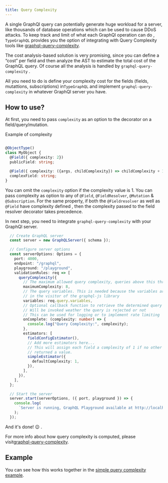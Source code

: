 ```yaml
---
title: Query Complexity
---
```

A single GraphQl query can potentially generate huge workload for a server, like thousands of database operations which can be used to cause DDoS attacks. To keep track and limit of what each GraphQl operation can do , `TypeGraphQL` provides you the option of integrating with Query Complexity tools like  [graphql-query-complexity](https://github.com/ivome/graphql-query-complexity).


The cost analysis-based solution is very promising, since you can define a “cost” per field and then analyze the AST to estimate the total cost of the GraphQL query. Of course all the analysis is handled by `graphql-query-complexity` .

All you need to do is define your complexity cost for the fields (fields, mutattions, subscriptions) in`TypeGraphQL` and implement `graphql-query-complexity` in whatever GraphQl server you have.

## How to use?
At first, you need to pass `complexity` as an option to the decorator on a field/query/mutation.

Example of complexity
```typescript

@ObjectType()
class MyObject {
  @Field({ complexity: 2})
  publicField: string;

  @Field({ complexity: ({args, childComplexity}) => childComplexity + 1 })
  complexField: string;
}
```

You can omit the `complexity` option if the complexity value is 1. 
You can pass complexity as option to any of `@Field`, `@FieldResolver`, `@Mutation` & `@Subscription`. For the same property, if both the `@Fieldresolver` as well as `@Field` have complexity defined , then the complexity passed to the field resolver decorator takes precedence. 

In next step, you need to integrate `graphql-query-complexity` with your GraphQl server. 

```typescript
  // Create GraphQL server
  const server = new GraphQLServer({ schema });

  // Configure server options
  const serverOptions: Options = {
    port: 4000,
    endpoint: "/graphql",
    playground: "/playground",
    validationRules: req => [
      queryComplexity({
        // The maximum allowed query complexity, queries above this threshold will be rejected
        maximumComplexity: 8,
        // The query variables. This is needed because the variables are not available
        // in the visitor of the graphql-js library
        variables: req.query.variables,
        // Optional callback function to retrieve the determined query complexity
        // Will be invoked weather the query is rejected or not
        // This can be used for logging or to implement rate limiting
        onComplete: (complexity: number) => {
          console.log("Query Complexity:", complexity);
        },
        estimators: [
          fieldConfigEstimator(),
          // Add more estimators here...
          // This will assign each field a complexity of 1 if no other estimator
          // returned a value.
          simpleEstimator({
            defaultComplexity: 1,
          }),
        ],
      }),
    ],
  };

  // Start the server
  server.start(serverOptions, ({ port, playground }) => {
    console.log(
      `Server is running, GraphQL Playground available at http://localhost:${port}${playground}`,
    );
  });
```

And it's done! 😉 .

For more info about how query complexity is computed, please visit[graphql-query-complexity](https://github.com/ivome/graphql-query-complexity).


## Example
You can see how this works together in the [simple query complexity example](https://github.com/19majkel94/type-graphql/tree/master/examples/query-complexity).
